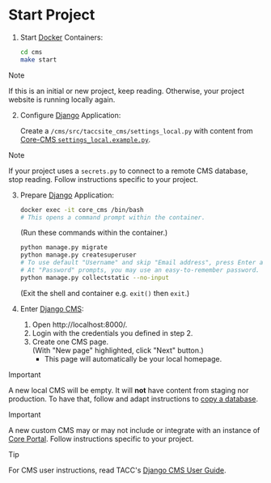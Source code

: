 # Start Project

1. Start [Docker] Containers:

    ```sh
    cd cms
    make start
    ```

> [!NOTE]
> If this is an initial or new project, keep reading. Otherwise, your project website is running locally again.

2. Configure [Django] Application:

    Create a `/cms/src/taccsite_cms/settings_local.py` with content from [Core-CMS `settings_local.example.py`](https://github.com/TACC/Core-CMS/blob/main/taccsite_cms/settings_local.example.py).

> [!NOTE]
> If your project uses a `secrets.py` to connect to a remote CMS database, stop reading. Follow instructions specific to your project.

3. Prepare [Django] Application:

    ```sh
    docker exec -it core_cms /bin/bash
    # This opens a command prompt within the container.
    ```

    (Run these commands within the container.)

    ```sh
    python manage.py migrate
    python manage.py createsuperuser
    # To use default "Username" and skip "Email address", press Enter at both prompts.
    # At "Password" prompts, you may use an easy-to-remember password.
    python manage.py collectstatic --no-input
    ```

    (Exit the shell and container e.g. `exit()` then `exit`.)

4. Enter [Django CMS]:
    1. Open http://localhost:8000/.
    2. Login with the credentials you defined in step 2.
    3. Create one CMS page.\
        (With "New page" highlighted, click "Next" button.)
        - This page will automatically be your local homepage.

> [!IMPORTANT]
> A new local CMS will be empty. It will **not** have content from staging nor production. To have that, follow and adapt instructions to [copy a database](https://tacc-main.atlassian.net/wiki/x/GwBJAg).

> [!IMPORTANT]
> A new custom CMS may or may not include or integrate with an instance of [Core Portal]. Follow instructions specific to your project.

> [!TIP]
> For CMS user instructions, read TACC's [Django CMS User Guide].


<!-- Link Aliases -->

[Docker]: https://docs.docker.com/get-docker/
[Django]: https://www.djangoproject.com/
[Django CMS]: https://www.django-cms.org/

[Django CMS User Guide]: https://tacc-main.atlassian.net/wiki/x/phdv

[Core Portal]: https://github.com/TACC/Core-Portal
